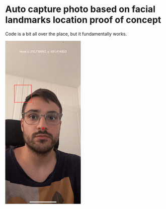 # Auto capture photo based on facial landmarks location proof of concept

Code is a bit all over the place, but it fundamentally works.

![A video preview of the app](./preview.gif)
